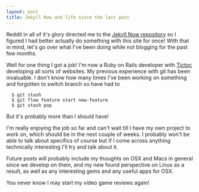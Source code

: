 ```yaml
---
layout: post
title: Jekyll Now and life since the last post
---
```


Reddit in all of it's glory directed me to the [Jekyll Now repository](https://github.com/barryclark/jekyll-now) so I figured I had better actually do something with this site for once! With that in mind, let's go over what I've been doing while not blogging for the past few months.

Well for one thing I got a job! I'm now a Ruby on Rails developer with [Tictoc](http://www.tictocfamily.com) developing all sorts of websites. My previous experience with git has been invaluable. I don't know how many times I've been working on something and forgotten to switch branch so have had to 

~~~
  $ git stash
  $ git flow feature start new-feature
  $ git stash pop
~~~

But it's probably more than I should have!

I'm really enjoying the job so far and can't wait till I have my own project to work on, which should be in the next couple of weeks. I probably won't be able to talk about specifics of course but if I come across anything technically interesting I'll try and talk about it.

Future posts will probably include my thoughts on OSX and Macs in general since we develop on them, and my new found perspective on Linux as a result, as well as any interesting gems and any useful apps for OSX.

You never know I may start my video game reviews again!
